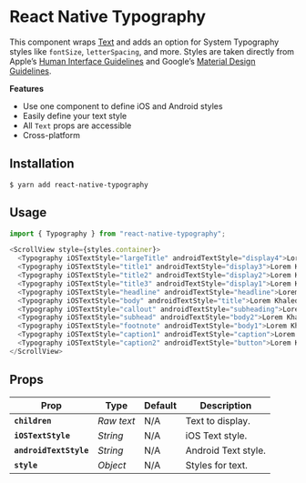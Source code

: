 # React Native Typography
This component wraps [Text](http://facebook.github.io/react-native/releases/0.49/docs/text.html#text) and adds an option for System Typography styles like `fontSize`, `letterSpacing`, and more. Styles are taken directly from Apple’s [Human Interface Guidelines](https://developer.apple.com/ios/human-interface-guidelines/visual-design/typography/) and Google’s [Material Design Guidelines](https://material.io/guidelines/style/typography.html).

**Features**
- Use one component to define iOS and Android styles
- Easily define your text style
- All `Text` props are accessible
- Cross-platform

## Installation
```shell
$ yarn add react-native-typography
```

## Usage
```javascript
import { Typography } from "react-native-typography";
```

```javascript
<ScrollView style={styles.container}>
  <Typography iOSTextStyle="largeTitle" androidTextStyle="display4">Lorem Khaled</Typography>
  <Typography iOSTextStyle="title1" androidTextStyle="display3">Lorem Khaled</Typography>
  <Typography iOSTextStyle="title2" androidTextStyle="display2">Lorem Khaled</Typography>
  <Typography iOSTextStyle="title3" androidTextStyle="display1">Lorem Khaled</Typography>
  <Typography iOSTextStyle="headline" androidTextStyle="headline">Lorem Khaled</Typography>
  <Typography iOSTextStyle="body" androidTextStyle="title">Lorem Khaled</Typography>
  <Typography iOSTextStyle="callout" androidTextStyle="subheading">Lorem Khaled</Typography>
  <Typography iOSTextStyle="subhead" androidTextStyle="body2">Lorem Khaled</Typography>
  <Typography iOSTextStyle="footnote" androidTextStyle="body1">Lorem Khaled</Typography>
  <Typography iOSTextStyle="caption1" androidTextStyle="caption">Lorem Khaled</Typography>
  <Typography iOSTextStyle="caption2" androidTextStyle="button">Lorem Khaled</Typography>
</ScrollView>
```

## Props
| Prop | Type | Default | Description |
|---|---|---|---|
| __`children`__ | _Raw text_ | N/A | Text to display. |
| __`iOSTextStyle`__ | _String_ | N/A | iOS Text style. |
| __`androidTextStyle`__ | _String_ | N/A | Android Text style. |
| __`style`__ | _Object_ | N/A | Styles for text. |
